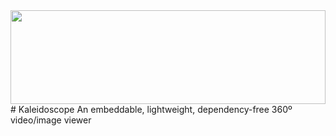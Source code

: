 <img src="http://www.lovethispic.com/uploaded_images/17740-Kaleidoscope-Gif.gif" height="150" width="100%"/>
# Kaleidoscope
An embeddable, lightweight, dependency-free 360º video/image viewer
